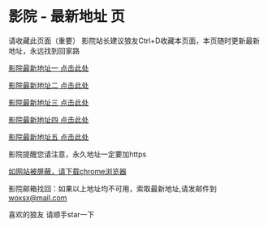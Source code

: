 # 影院 - 最新地址 页

请收藏此页面（重要）
影院站长建议狼友Ctrl+D收藏本页面，本页随时更新最新地址，永远找到回家路

[影院最新地址一 点击此处](https://5sqftb.top/) 

[影院最新地址二 点击此处](https://5pcfh.top/) 

[影院最新地址三 点击此处](https://5dbffm.top/) 

[影院最新地址四 点击此处](https://5pcfh.top/) 

[影院最新地址五 点击此处](https://5sqftb.top/) 

影院提醒您请注意，永久地址一定要加https

[如网站被屏蔽，请下载chrome浏览器](https://8xe23.com/chrome_93.0.4577.82.apk) 

影院邮箱找回：如果以上地址均不可用，索取最新地址,请发邮件到 woxsx@mail.com

喜欢的狼友 请顺手star一下
